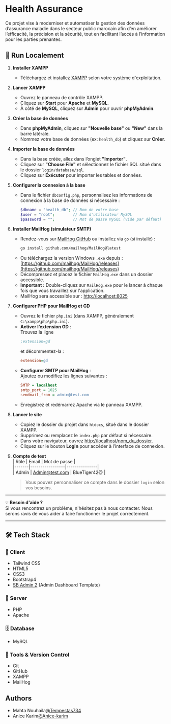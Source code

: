 # Health Assurance

Ce projet vise à moderniser et automatiser la gestion des données d’assurance maladie dans le secteur public marocain afin d’en améliorer l’efficacité, la précision et la sécurité, tout en facilitant l’accès à l’information pour les parties prenantes.

## 🚀 Run Localement

1. **Installer XAMPP**  
   - Téléchargez et installez [XAMPP](https://www.apachefriends.org/index.html) selon votre système d'exploitation.

2. **Lancer XAMPP**  
   - Ouvrez le panneau de contrôle XAMPP.  
   - Cliquez sur **Start** pour **Apache** et **MySQL**.  
   - À côté de **MySQL**, cliquez sur **Admin** pour ouvrir **phpMyAdmin**.

3. **Créer la base de données**  
   - Dans **phpMyAdmin**, cliquez sur **"Nouvelle base"** ou **"New"** dans la barre latérale.  
   - Nommez votre base de données (ex: `health_db`) et cliquez sur **Créer**.

4. **Importer la base de données**  
   - Dans la base créée, allez dans l’onglet **"Importer"**.  
   - Cliquez sur **"Choose File"** et sélectionnez le fichier SQL situé dans le dossier `login/database/sql`.  
   - Cliquez sur **Exécuter** pour importer les tables et données.

5. **Configurer la connexion à la base**  
   - Dans le fichier `dbconfig.php`, personnalisez les informations de connexion à la base de données si nécessaire :  
     ```php
     $dbname = "health_db"; // Nom de votre base  
     $user = "root";        // Nom d'utilisateur MySQL  
     $password = "";        // Mot de passe MySQL (vide par défaut)  
     ```

6. **Installer MailHog (simulateur SMTP)**  
   - Rendez-vous sur [MailHog GitHub](https://github.com/mailhog/MailHog) ou installez via `go` (si installé) :  
     ```bash
     go install github.com/mailhog/MailHog@latest
     ```  
   - Ou téléchargez la version Windows `.exe` depuis : [https://github.com/mailhog/MailHog/releases](https://github.com/mailhog/MailHog/releases)  
   - Décompressez et placez le fichier `MailHog.exe` dans un dossier accessible.  
   - **Important :** Double-cliquez sur `MailHog.exe` pour le lancer à chaque fois que vous travaillez sur l'application.  
   - MailHog sera accessible sur : [http://localhost:8025](http://localhost:8025)

7. **Configurer PHP pour MailHog et GD**  
   - Ouvrez le fichier `php.ini` (dans XAMPP, généralement `C:\xampp\php\php.ini`).  
   - **Activer l’extension GD** :  
     Trouvez la ligne  
     ```ini
     ;extension=gd
     ```  
     et décommentez-la :  
     ```ini
     extension=gd
     ```  
   - **Configurer SMTP pour MailHog** :  
     Ajoutez ou modifiez les lignes suivantes :  
     ```ini
     SMTP = localhost  
     smtp_port = 1025  
     sendmail_from = admin@test.com
     ```  
   - Enregistrez et redémarrez Apache via le panneau XAMPP.

8. **Lancer le site**  
   - Copiez le dossier du projet dans `htdocs`, situé dans le dossier XAMPP.  
   - Supprimez ou remplacez le `index.php` par défaut si nécessaire.  
   - Dans votre navigateur, ouvrez [http://localhost/nom_du_dossier](http://localhost/nom_du_dossier).  
   - Cliquez sur le bouton **Login** pour accéder à l’interface de connexion.

9. **Compte de test**  
   | Rôle  | Email           | Mot de passe   |  
   |-------|-----------------|---------------|  
   | Admin | Admin@test.com  | BlueTiger42@  |  

   > Vous pouvez personnaliser ce compte dans le dossier `login` selon vos besoins.

---

💡 **Besoin d'aide ?**  
Si vous rencontrez un problème, n'hésitez pas à nous contacter. Nous serons ravis de vous aider à faire fonctionner le projet correctement.

---

## 🛠️ Tech Stack

### 🧩 Client  
- Tailwind CSS  
- HTML5  
- CSS3  
- Bootstrap4  
- [SB Admin 2](https://startbootstrap.com/theme/sb-admin-2) (Admin Dashboard Template)

### 🚀 Server  
- PHP  
- Apache  

### 🗄️ Database  
- MySQL  

### 🔧 Tools & Version Control  
- Git  
- GitHub  
- XAMPP  
- MailHog




## Authors

- Mahta Nouhaila[@Tempestas734](https://github.com/Tempestas734)
- Anice Karim[@Anice-karim](https://github.com/Anice-karim)

